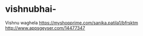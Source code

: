 # vishnubhai-
Vishnu waghela
https://myshopprime.com/sanika.patila1/bfrsktm
http://www.appsgeyser.com/14477347
